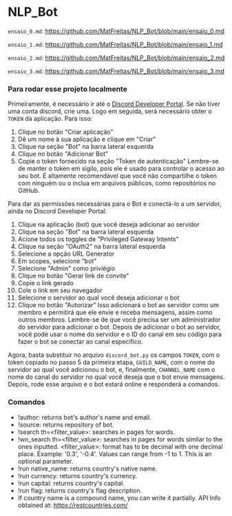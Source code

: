 # NLP_Bot

`ensaio_0.md`: https://github.com/MatFreitas/NLP_Bot/blob/main/ensaio_0.md

`ensaio_1.md`: https://github.com/MatFreitas/NLP_Bot/blob/main/ensaio_1.md

`ensaio_2.md`: https://github.com/MatFreitas/NLP_Bot/blob/main/ensaio_2.md

`ensaio_3.md`: https://github.com/MatFreitas/NLP_Bot/blob/main/ensaio_3.md

### Para rodar esse projeto localmente

Primeiramente, é necessário ir até o [Discord Developer Portal](https://discord.com/developers/applications). Se não tiver uma conta discord, crie uma. Logo 
em seguida, será necessário obter o `TOKEN` da aplicação. Para isso:

1. Clique no botão "Criar aplicação"
2. Dê um nome à sua aplicação e clique em "Criar"
3. Clique na seção "Bot" na barra lateral esquerda
4. Clique no botão "Adicionar Bot"
5. Copie o token fornecido na seção "Token de autenticação" Lembre-se de manter o token em sigilo, pois ele é usado para controlar o acesso ao seu bot. 
É altamente recomendável que você não compartilhe o token com ninguém ou o inclua em arquivos públicos, como repositórios no GitHub.

Para dar as permissões necessárias para o Bot e conectá-lo a um servidor, ainda no Discord Developer Portal:

1. Clique na aplicação (bot) que você deseja adicionar ao servidor
2. Clique na seção "Bot" na barra lateral esquerda
3. Acione todos os toggles de "Privileged Gateway Intents"
3. Clique na seção "OAuth2" na barra lateral esquerda
4. Selecione a opção URL Generator
5. Em scopes, selecione "bot"
6. Selecione "Admin" como priviégio
7. Clique no botão "Gerar link de convite"
8. Copie o link gerado
9. Cole o link em seu navegador
10. Selecione o servidor ao qual você deseja adicionar o bot
11. Clique no botão "Autorizar" Isso adicionará o bot ao servidor como um membro e permitirá que ele envie e receba mensagens, 
assim como outros membros. Lembre-se de que você precisa ser um administrador do servidor para adicionar o bot. Depois de adicionar
o bot ao servidor, você pode usar o nome do servidor e o ID do canal em seu código para fazer o bot se conectar ao canal específico.

Agora, basta substituir no arquivo `discord_bot.py` os campos `TOKEN`, com o token copiado no passo 5 da primeira etapa, `GUILD_NAME`, com o nome do
servidor ao qual você adicionou o bot, e, finalmente, `CHANNEL_NAME` com o nome do canal do servidor no qual você deseja que o bot envie mensagens.
Depois, rode esse arquivo e o bot estará online e responderá a comandos.

### Comandos

- !author: returns bot's author's name and email.
- !source: returns repository of bot.
- !search <words> th=<filter_value>: searches in pages for words.
- !wn_search <words> th=<filter_value>: searches in pages for words similar to the ones inputted. <filter_value>: format has to be decimal with one decimal place. Example: '0.3', '-0.4'. Values can range from -1 to 1. This is an optional parameter.
- !run <country> native_name: returns country's native name.
- !run <country> currency: returns country's currency.
- !run <country> capital: returns country's capital.
- !run <country> flag: returns country's flag description.
- If country name is a compound name, you can write it partially. API Info obtained at: https://restcountries.com/
